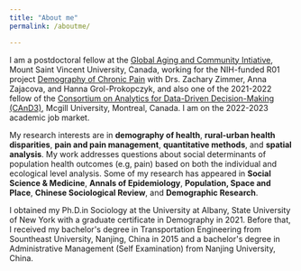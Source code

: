 ```yaml
---
title: "About me"
permalink: /aboutme/

---
```


I am a postdoctoral fellow at the [Global Aging and Community Intiative](https://globalagingandcommunity.com), Mount Saint Vincent University, Canada, working for the NIH-funded R01 project [Demography of Chronic Pain](https://globalagingandcommunity.com/projects/demography-of-aging-and-pain/) with Drs. Zachary Zimmer, Anna Zajacova, and Hanna Grol-Prokopczyk, and also one of the 2021-2022 fellow of the [Consortium on Analytics for Data-Driven Decision-Making (CAnD3)](https://www.mcgill.ca/cand3/), Mcgill University, Montreal, Canada. I am on the 2022-2023 academic job market.

My research interests are in **demography of health**, **rural-urban health disparities**, **pain and pain management**, **quantitative methods**, and **spatial analysis**. My work addresses questions about social determinants of population health outcomes (e.g, pain) based on both the individual and ecological level analysis. Some of my research has appeared in **Social Science & Medicine**, **Annals of Epidemiology**, **Population, Space and Place**, **Chinese Sociological Review**, and **Demographic Research**.

I obtained my Ph.D.in Sociology at the University at Albany, State University of New York with a graduate certificate in Demography in 2021. Before that, I received my bachelor's degree in Transportation Engineering from Sountheast University, Nanjing, China in 2015 and a bachelor's degree in Administrative Management (Self Examination) from Nanjing University, China.
